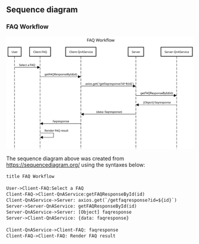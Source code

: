 
## Sequence diagram

### FAQ Workflow
![FAQ Workflow](./seq_diagram_faqworkflow.svg) 

The sequence diagram above was created from  https://sequencediagram.org/ using the syntaxes below:

```
title FAQ Workflow

User->Client-FAQ:Select a FAQ
Client-FAQ->Client-QnAService:getFAQResponseById(id)
Client-QnAService->Server: axios.get(`/getfaqresponse?id=${id}`)
Server->Server-QnAService: getFAQResponseById(id)
Server-QnAService->Server: [Object] faqresponse
Server->Client-QnAService: {data: faqresponse}

Client-QnAService->Client-FAQ: faqresponse
Client-FAQ->Client-FAQ: Render FAQ result

```